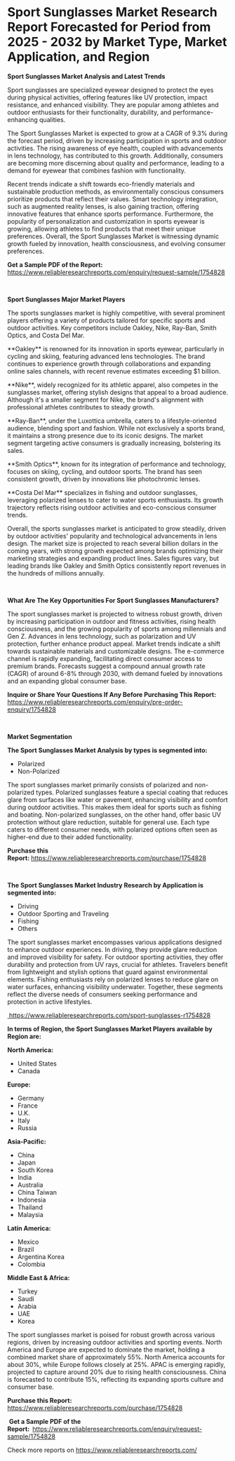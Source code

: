 <p><h1>Sport Sunglasses Market Research Report Forecasted for Period from 2025 -  2032 by Market Type, Market Application, and Region</h1></p><p><strong>Sport Sunglasses Market Analysis and Latest Trends</strong></p>
<p><p>Sport sunglasses are specialized eyewear designed to protect the eyes during physical activities, offering features like UV protection, impact resistance, and enhanced visibility. They are popular among athletes and outdoor enthusiasts for their functionality, durability, and performance-enhancing qualities.</p><p>The Sport Sunglasses Market is expected to grow at a CAGR of 9.3% during the forecast period, driven by increasing participation in sports and outdoor activities. The rising awareness of eye health, coupled with advancements in lens technology, has contributed to this growth. Additionally, consumers are becoming more discerning about quality and performance, leading to a demand for eyewear that combines fashion with functionality.</p><p>Recent trends indicate a shift towards eco-friendly materials and sustainable production methods, as environmentally conscious consumers prioritize products that reflect their values. Smart technology integration, such as augmented reality lenses, is also gaining traction, offering innovative features that enhance sports performance. Furthermore, the popularity of personalization and customization in sports eyewear is growing, allowing athletes to find products that meet their unique preferences. Overall, the Sport Sunglasses Market is witnessing dynamic growth fueled by innovation, health consciousness, and evolving consumer preferences.</p></p>
<p><strong>Get a Sample PDF of the Report:&nbsp;</strong> <a href="https://www.reliableresearchreports.com/enquiry/request-sample/1754828?utm_campaign=1558&utm_medium=2&utm_source=Github&utm_content=ia&utm_term=07022025&utm_id=sport-sunglasses">https://www.reliableresearchreports.com/enquiry/request-sample/1754828</a></p>
<p>&nbsp;</p>
<p><strong>Sport Sunglasses Major Market Players</strong></p>
<p><p>The sports sunglasses market is highly competitive, with several prominent players offering a variety of products tailored for specific sports and outdoor activities. Key competitors include Oakley, Nike, Ray-Ban, Smith Optics, and Costa Del Mar.</p><p>**Oakley** is renowned for its innovation in sports eyewear, particularly in cycling and skiing, featuring advanced lens technologies. The brand continues to experience growth through collaborations and expanding online sales channels, with recent revenue estimates exceeding $1 billion.</p><p>**Nike**, widely recognized for its athletic apparel, also competes in the sunglasses market, offering stylish designs that appeal to a broad audience. Although it's a smaller segment for Nike, the brand's alignment with professional athletes contributes to steady growth.</p><p>**Ray-Ban**, under the Luxottica umbrella, caters to a lifestyle-oriented audience, blending sport and fashion. While not exclusively a sports brand, it maintains a strong presence due to its iconic designs. The market segment targeting active consumers is gradually increasing, bolstering its sales.</p><p>**Smith Optics**, known for its integration of performance and technology, focuses on skiing, cycling, and outdoor sports. The brand has seen consistent growth, driven by innovations like photochromic lenses.</p><p>**Costa Del Mar** specializes in fishing and outdoor sunglasses, leveraging polarized lenses to cater to water sports enthusiasts. Its growth trajectory reflects rising outdoor activities and eco-conscious consumer trends.</p><p>Overall, the sports sunglasses market is anticipated to grow steadily, driven by outdoor activities' popularity and technological advancements in lens design. The market size is projected to reach several billion dollars in the coming years, with strong growth expected among brands optimizing their marketing strategies and expanding product lines. Sales figures vary, but leading brands like Oakley and Smith Optics consistently report revenues in the hundreds of millions annually.</p></p>
<p>&nbsp;</p>
<p><strong>What Are The Key Opportunities For Sport Sunglasses Manufacturers?</strong></p>
<p><p>The sport sunglasses market is projected to witness robust growth, driven by increasing participation in outdoor and fitness activities, rising health consciousness, and the growing popularity of sports among millennials and Gen Z. Advances in lens technology, such as polarization and UV protection, further enhance product appeal. Market trends indicate a shift towards sustainable materials and customizable designs. The e-commerce channel is rapidly expanding, facilitating direct consumer access to premium brands. Forecasts suggest a compound annual growth rate (CAGR) of around 6-8% through 2030, with demand fueled by innovations and an expanding global consumer base.</p></p>
<p><strong>Inquire or Share Your Questions If Any Before Purchasing This Report:</strong> <a href="https://www.reliableresearchreports.com/enquiry/pre-order-enquiry/1754828?utm_campaign=1558&utm_medium=2&utm_source=Github&utm_content=ia&utm_term=07022025&utm_id=sport-sunglasses">https://www.reliableresearchreports.com/enquiry/pre-order-enquiry/1754828</a></p>
<p>&nbsp;</p>
<p><strong>Market Segmentation</strong></p>
<p><strong>The Sport Sunglasses Market Analysis by types is segmented into:</strong></p>
<p><ul><li>Polarized</li><li>Non-Polarized</li></ul></p>
<p><p>The sport sunglasses market primarily consists of polarized and non-polarized types. Polarized sunglasses feature a special coating that reduces glare from surfaces like water or pavement, enhancing visibility and comfort during outdoor activities. This makes them ideal for sports such as fishing and boating. Non-polarized sunglasses, on the other hand, offer basic UV protection without glare reduction, suitable for general use. Each type caters to different consumer needs, with polarized options often seen as higher-end due to their added functionality.</p></p>
<p><strong>Purchase this Report:&nbsp;</strong><a href="https://www.reliableresearchreports.com/purchase/1754828?utm_campaign=1558&utm_medium=2&utm_source=Github&utm_content=ia&utm_term=07022025&utm_id=sport-sunglasses">https://www.reliableresearchreports.com/purchase/1754828</a></p>
<p>&nbsp;</p>
<p><strong>The Sport Sunglasses Market Industry Research by Application is segmented into:</strong></p>
<p><ul><li>Driving</li><li>Outdoor Sporting and Traveling</li><li>Fishing</li><li>Others</li></ul></p>
<p><p>The sport sunglasses market encompasses various applications designed to enhance outdoor experiences. In driving, they provide glare reduction and improved visibility for safety. For outdoor sporting activities, they offer durability and protection from UV rays, crucial for athletes. Travelers benefit from lightweight and stylish options that guard against environmental elements. Fishing enthusiasts rely on polarized lenses to reduce glare on water surfaces, enhancing visibility underwater. Together, these segments reflect the diverse needs of consumers seeking performance and protection in active lifestyles.</p></p>
<p><a href="https://www.reliableresearchreports.com/sport-sunglasses-r1754828?utm_campaign=1558&utm_medium=2&utm_source=Github&utm_content=ia&utm_term=07022025&utm_id=sport-sunglasses">&nbsp;https://www.reliableresearchreports.com/sport-sunglasses-r1754828</a></p>
<p><strong>In terms of Region, the Sport Sunglasses Market Players available by Region are:</strong></p>
<p>
    <p> <strong> North America: </strong>
        <ul>
            <li>United States</li>
            <li>Canada</li>
        </ul>
        </p> 
    <p> <strong> Europe: </strong>
        <ul>
            <li>Germany</li>
            <li>France</li>
            <li>U.K.</li>
            <li>Italy</li>
            <li>Russia</li>
        </ul>
        </p> 
    <p> <strong> Asia-Pacific: </strong>
        <ul>
            <li>China</li>
            <li>Japan</li>
            <li>South Korea</li>
            <li>India</li>
            <li>Australia</li>
            <li>China Taiwan</li>
            <li>Indonesia</li>
            <li>Thailand</li>
            <li>Malaysia</li>
        </ul>
        </p> 
    <p> <strong> Latin America: </strong>
        <ul>
            <li>Mexico</li>
            <li>Brazil</li>
            <li>Argentina Korea</li>
            <li>Colombia</li>
        </ul>
        </p> 
    <p> <strong> Middle East & Africa: </strong>
        <ul>
            <li>Turkey</li>
            <li>Saudi</li>
            <li>Arabia</li>
            <li>UAE</li>
            <li>Korea</li>
        </ul>
    </p>
    </p>
<p><p>The sport sunglasses market is poised for robust growth across various regions, driven by increasing outdoor activities and sporting events. North America and Europe are expected to dominate the market, holding a combined market share of approximately 55%. North America accounts for about 30%, while Europe follows closely at 25%. APAC is emerging rapidly, projected to capture around 20% due to rising health consciousness. China is forecasted to contribute 15%, reflecting its expanding sports culture and consumer base.</p></p>
<p><strong>Purchase this Report: </strong><a href="https://www.reliableresearchreports.com/purchase/1754828?utm_campaign=1558&utm_medium=2&utm_source=Github&utm_content=ia&utm_term=07022025&utm_id=sport-sunglasses">https://www.reliableresearchreports.com/purchase/1754828</a></p>
<p>&nbsp;<strong>Get a Sample PDF of the Report:&nbsp;&nbsp;</strong><a href="https://www.reliableresearchreports.com/enquiry/request-sample/1754828?utm_campaign=1558&utm_medium=2&utm_source=Github&utm_content=ia&utm_term=07022025&utm_id=sport-sunglasses">https://www.reliableresearchreports.com/enquiry/request-sample/1754828</a></p>
<p><strong></strong></p>
<p>Check more reports on <a href="https://www.reliableresearchreports.com/?utm_campaign=1558&utm_medium=2&utm_source=Github&utm_content=ia&utm_term=07022025&utm_id=sport-sunglasses">https://www.reliableresearchreports.com/</a></p>